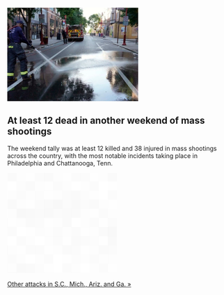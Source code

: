 
![At least 12 dead in another weekend of mass shootings](./20220606115845.png)
## At least 12 dead in another weekend of mass shootings

The weekend tally was at least 12 killed and 38 injured in mass shootings across the country, with the most notable incidents taking place in Philadelphia and Chattanooga, Tenn.

![pic](../square_bg.png)

[Other attacks in S.C., Mich., Ariz. and Ga. »](https://www.yahoo.com/news/least-12-dead-another-weekend-045939935.html)
